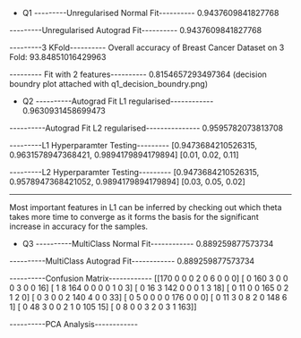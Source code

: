 - Q1
---------Unregularised Normal Fit----------
0.9437609841827768

---------Unregularised Autograd Fit----------
0.9437609841827768

---------3 KFold----------
Overall accuracy of Breast Cancer Dataset on 3 Fold:  93.84851016429963

--------- Fit with 2 features----------
0.8154657293497364
(decision boundry plot attached with q1_decision_boundry.png)


- Q2 
----------Autograd Fit L1 regularised------------
0.9630931458699473

----------Autograd Fit L2 regularised---------------
0.9595782073813708

---------L1 Hyperparamter Testing---------
[0.9473684210526315, 0.9631578947368421, 0.9894179894179894] [0.01, 0.02, 0.11]

---------L2 Hyperparamter Testing---------
[0.9473684210526315, 0.9578947368421052, 0.9894179894179894] [0.03, 0.05, 0.02]

--------------
Most important features in L1 can be inferred by checking out which theta takes more time to converge as it forms the basis for the significant increase in accuracy for the samples. 


- Q3 
----------MultiClass Normal Fit------------
0.889259877573734

----------MultiClass Autograd Fit------------
0.889259877573734

----------Confusion Matrix------------
[[170   0   0   0   2   0   6   0   0   0]
 [  0 160   3   0   0   0   3   0   0  16]
 [  1   8 164   0   0   0   0   1   0   3]
 [  0  16   3 142   0   0   0   1   3  18]
 [  0  11   0   0 165   0   2   1   2   0]
 [  0   3   0   0   2 140   4   0   0  33]
 [  0   5   0   0   0   0 176   0   0   0]
 [  0  11   3   0   8   2   0 148   6   1]
 [  0  48   3   0   0   2   1   0 105  15]
 [  0   8   0   0   3   2   0   3   1 163]]

----------PCA Analysis------------
